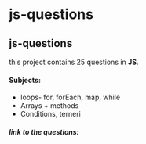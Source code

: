 # js-questions
<h2>js-questions</h2>
this project contains 25 questions in <strong>JS</strong>.
<h4>Subjects:</h4>
<ul>
<li>loops- for, forEach, map, while</li>
<li>Arrays + methods</li>
<li>Conditions, terneri</li>
</ul>

<h5>link to the questions:</h5>
<a href=""></a>
<a hreh="https://applesseedsbootcamps.slack.com/files/U04G7KAH90W/F04KSDM1P3P/js_weekeded_excercise_2-ocr.pdf"></a>